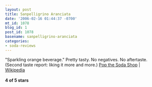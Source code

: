 ```yaml
---
layout: post
title: Sanpelligrino Aranciata
date: '2006-02-16 01:44:37 -0700'
mt_id: 1078
blog_id: 1
post_id: 1078
basename: sanpelligrino-aranciata
categories:
- soda-reviews
---
```

<p>"Sparkling orange beverage." Pretty tasty. No negatives. No aftertaste. (Second taste report: liking it more and more.) <a href="http://www.popsoda.com/sanpelar.html">Pop the Soda Shop</a> | <a href="http://en.wikipedia.org/wiki/San_Pellegrino">Wikipedia</a><br /><br /><strong>4 of 5 stars</strong></p>
